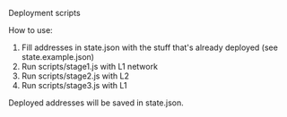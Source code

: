Deployment scripts

How to use:
1. Fill addresses in state.json with the stuff that's already deployed (see state.example.json)
2. Run scripts/stage1.js with L1 network
3. Run scripts/stage2.js with L2
4. Run scripts/stage3.js with L1

Deployed addresses will be saved in state.json.
